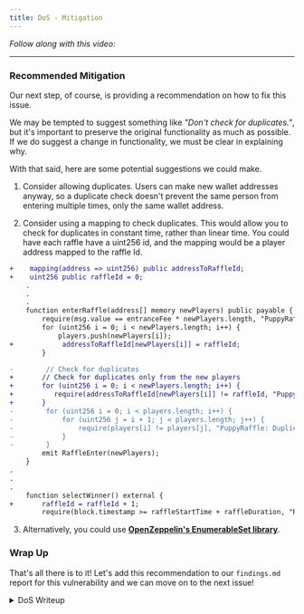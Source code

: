 ```yaml
---
title: DoS - Mitigation
---
```


_Follow along with this video:_

---

### Recommended Mitigation

Our next step, of course, is providing a recommendation on how to fix this issue.

We may be tempted to suggest something like _"Don't check for duplicates."_, but it's important to preserve the original functionality as much as possible. If we do suggest a change in functionality, we must be clear in explaining why.

With that said, here are some potential suggestions we could make.

1. Consider allowing duplicates. Users can make new wallet addresses anyway, so a duplicate check doesn't prevent the same person from entering multiple times, only the same wallet address.

2. Consider using a mapping to check duplicates. This would allow you to check for duplicates in constant time, rather than linear time. You could have each raffle have a uint256 id, and the mapping would be a player address mapped to the raffle Id.

```diff
+    mapping(address => uint256) public addressToRaffleId;
+    uint256 public raffleId = 0;
    .
    .
    .
    function enterRaffle(address[] memory newPlayers) public payable {
        require(msg.value == entranceFee * newPlayers.length, "PuppyRaffle: Must send enough to enter raffle");
        for (uint256 i = 0; i < newPlayers.length; i++) {
            players.push(newPlayers[i]);
+            addressToRaffleId[newPlayers[i]] = raffleId;
        }

-        // Check for duplicates
+       // Check for duplicates only from the new players
+       for (uint256 i = 0; i < newPlayers.length; i++) {
+          require(addressToRaffleId[newPlayers[i]] != raffleId, "PuppyRaffle: Duplicate player");
+       }
-        for (uint256 i = 0; i < players.length; i++) {
-            for (uint256 j = i + 1; j < players.length; j++) {
-                require(players[i] != players[j], "PuppyRaffle: Duplicate player");
-            }
-        }
        emit RaffleEnter(newPlayers);
    }
.
.
.
    function selectWinner() external {
+       raffleId = raffleId + 1;
        require(block.timestamp >= raffleStartTime + raffleDuration, "PuppyRaffle: Raffle not over");
```

3. Alternatively, you could use [**OpenZeppelin's EnumerableSet library**](https://docs.openzeppelin.com/contracts/4.x/api/utils#EnumerableSet).

### Wrap Up

That's all there is to it! Let's add this recommendation to our `findings.md` report for this vulnerability and we can move on to the next issue!

<details>
<Summary>DoS Writeup</summary>

### [M-#] Looping through players array to check for duplicates in `PuppyRaffle::enterRaffle` is a potential denial of service (DoS) attack, incrementing gas costs for future entrants

**Description:** The `PuppyRaffle::enterRaffle` function loops through the `players` array to check for duplicates. However, the longer the `PuppyRaffle:players` array is, the more checks a new player will have to make. This means the gas costs for players who enter right when the raffle starts will be dramatically lower than those who enter later. Every additional address in the `players` array is an additional check the loop will have to make.

```javascript
// @audit Dos Attack
@> for(uint256 i = 0; i < players.length -1; i++){
    for(uint256 j = i+1; j< players.length; j++){
    require(players[i] != players[j],"PuppyRaffle: Duplicate Player");
  }
}
```

**Impact:** The gas consts for raffle entrants will greatly increase as more players enter the raffle, discouraging later users from entering and causing a rush at the start of a raffle to be one of the first entrants in queue.

An attacker might make the `PuppyRaffle:entrants` array so big that no one else enters, guaranteeing themselves the win.

**Proof of Concept:**

If we have 2 sets of 100 players enter, the gas costs will be as such:

- 1st 100 players: ~6252048 gas
- 2nd 100 players: ~18068138 gas

This is more than 3x more expensivee for the second 100 players.

<details>
<summary>Proof of Code</summary>

```js
function testDenialOfService() public {
      // Foundry lets us set a gas price
      vm.txGasPrice(1);

      // Creates 100 addresses
      uint256 playersNum = 100;
      address[] memory players = new address[](playersNum);
      for (uint256 i = 0; i < players.length; i++) {
          players[i] = address(i);
      }

      // Gas calculations for first 100 players
      uint256 gasStart = gasleft();
      puppyRaffle.enterRaffle{value: entranceFee * players.length}(players);
      uint256 gasEnd = gasleft();
      uint256 gasUsedFirst = (gasStart - gasEnd) * tx.gasprice;
      console.log("Gas cost of the first 100 players: ", gasUsedFirst);

      // Creats another array of 100 players
      address[] memory playersTwo = new address[](playersNum);
      for (uint256 i = 0; i < playersTwo.length; i++) {
          playersTwo[i] = address(i + playersNum);
      }

      // Gas calculations for second 100 players
      uint256 gasStartTwo = gasleft();
      puppyRaffle.enterRaffle{value: entranceFee * players.length}(playersTwo);
      uint256 gasEndTwo = gasleft();
      uint256 gasUsedSecond = (gasStartTwo - gasEndTwo) * tx.gasprice;
      console.log("Gas cost of the second 100 players: ", gasUsedSecond);

      assert(gasUsedSecond > gasUsedFirst);
  }
```

</details>
<br>

**Recommended Mitigations:** There are a few recommended mitigations.

1. Consider allowing duplicates. Users can make new wallet addresses anyways, so a duplicate check doesn't prevent the same person from entering multiple times, only the same wallet address.
2. Consider using a mapping to check duplicates. This would allow you to check for duplicates in constant time, rather than linear time. You could have each raffle have a uint256 id, and the mapping would be a player address mapped to the raffle Id.

```diff
+    mapping(address => uint256) public addressToRaffleId;
+    uint256 public raffleId = 0;
    .
    .
    .
    function enterRaffle(address[] memory newPlayers) public payable {
        require(msg.value == entranceFee * newPlayers.length, "PuppyRaffle: Must send enough to enter raffle");
        for (uint256 i = 0; i < newPlayers.length; i++) {
            players.push(newPlayers[i]);
+            addressToRaffleId[newPlayers[i]] = raffleId;
        }

-        // Check for duplicates
+       // Check for duplicates only from the new players
+       for (uint256 i = 0; i < newPlayers.length; i++) {
+          require(addressToRaffleId[newPlayers[i]] != raffleId, "PuppyRaffle: Duplicate player");
+       }
-        for (uint256 i = 0; i < players.length; i++) {
-            for (uint256 j = i + 1; j < players.length; j++) {
-                require(players[i] != players[j], "PuppyRaffle: Duplicate player");
-            }
-        }
        emit RaffleEnter(newPlayers);
    }
.
.
.
    function selectWinner() external {
+       raffleId = raffleId + 1;
        require(block.timestamp >= raffleStartTime + raffleDuration, "PuppyRaffle: Raffle not over");
```

3. Alternatively, you could use [**OpenZeppelin's EnumerableSet library**](https://docs.openzeppelin.com/contracts/4.x/api/utils#EnumerableSet).

</details>
